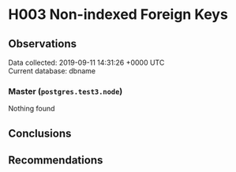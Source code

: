 # H003 Non-indexed Foreign Keys #

## Observations ##
Data collected: 2019-09-11 14:31:26 +0000 UTC  
Current database: dbname  


### Master (`postgres.test3.node`) ###



Nothing found



## Conclusions ##


## Recommendations ##

